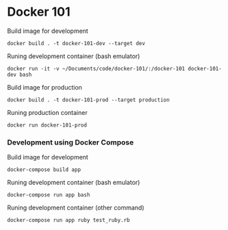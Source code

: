 # Docker 101

Build image for development
```
docker build . -t docker-101-dev --target dev
```

Runing development container (bash emulator)
```
docker run -it -v ~/Documents/code/docker-101/:/docker-101 docker-101-dev bash
```

Build image for production
```
docker build . -t docker-101-prod --target production
```

Runing production container
```
docker run docker-101-prod
```

### Development using Docker Compose

Build image for development
```
docker-compose build app
```

Runing development container (bash emulator)
```
docker-compose run app bash
```

Runing development container (other command)
```
docker-compose run app ruby test_ruby.rb
```
